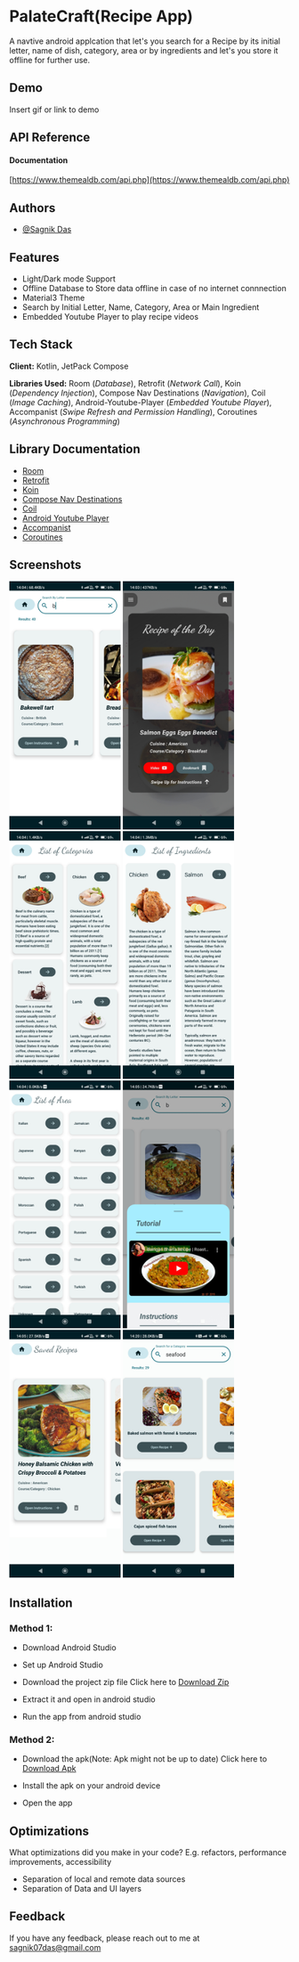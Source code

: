 
# PalateCraft(Recipe App)

A navtive android applcation that let's you search for a Recipe by its initial letter, name of dish, category, area or by ingredients and let's you store it offline for further use.


## Demo

Insert gif or link to demo


## API Reference

#### Documentation
[https://www.themealdb.com/api.php](https://www.themealdb.com/api.php)




## Authors

- [@Sagnik Das](https://github.com/Sagnik-Das-03)


## Features

- Light/Dark mode Support
- Offline Database to Store data offline in case of no internet connnection
- Material3 Theme
- Search by Initial Letter, Name, Category, Area or Main Ingredient
- Embedded Youtube Player to play recipe videos


## Tech Stack

**Client:** Kotlin, JetPack Compose

**Libraries Used:** Room (*Database*), Retrofit (*Network Call*),
Koin (*Dependency Injection*), Compose Nav Destinations (*Navigation*), Coil (*Image Caching*), Android-Youtube-Player (*Embedded Youtube Player*), Accompanist (*Swipe Refresh and Permission Handling*), Coroutines (*Asynchronous Programming*)

## Library Documentation

 - [Room](https://developer.android.com/jetpack/androidx/releases/room)
 - [Retrofit](https://github.com/square/retrofit)
 - [Koin](https://insert-koin.io/)
 - [Compose Nav Destinations](https://github.com/raamcosta/compose-destinations)
 - [Coil](https://coil-kt.github.io/coil/)
 - [Android Youtube Player](https://github.com/PierfrancescoSoffritti/android-youtube-player)
 - [Accompanist](https://github.com/google/accompanist)
 - [Coroutines](https://developer.android.com/kotlin/coroutines)
 


## Screenshots

<p float="middle">
    <img src='https://github.com/Sagnik-Das-03/RecipeApp/blob/app/ReadmeAsssets/app%20(1).jpg' title='input 1' width='200' alt='input 1' />
    <img src='https://github.com/Sagnik-Das-03/RecipeApp/blob/app/ReadmeAsssets/app%20(2).jpg' title='input 2' width='200' alt='input 2' />
    <img src='https://github.com/Sagnik-Das-03/RecipeApp/blob/app/ReadmeAsssets/app%20(3).jpg' title='input 3' width='200' alt='input 3' />
    <img src='https://github.com/Sagnik-Das-03/RecipeApp/blob/app/ReadmeAsssets/app%20(4).jpg' title='input 4' width='200' alt='input 4' />
    <img src='https://github.com/Sagnik-Das-03/RecipeApp/blob/app/ReadmeAsssets/app%20(5).jpg' title='input 5' width='200' alt='input 5' />
    <img src='https://github.com/Sagnik-Das-03/RecipeApp/blob/app/ReadmeAsssets/app%20(6).jpg' title='input 6' width='200' alt='input 6' />
    <img src='https://github.com/Sagnik-Das-03/RecipeApp/blob/app/ReadmeAsssets/app%20(7).jpg' title='input 7' width='200' alt='input 7' />
    <img src='https://github.com/Sagnik-Das-03/RecipeApp/blob/app/ReadmeAsssets/app%20(8).jpg' title='input 7' width='200' alt='input 7' />
 </p>



## Installation

### Method 1:

- Download Android Studio

- Set up Android Studio

- Download the project zip file Click here to [Download Zip]()

- Extract it and open in android studio

- Run the app from android studio

### Method 2:

-  Download the apk(Note: Apk might not be up to date) Click here to [Download Apk]()

- Install the apk on your android device

- Open the app



## Optimizations

What optimizations did you make in your code? E.g. refactors, performance improvements, accessibility

- Separation of local and remote data sources
- Separation of Data and UI layers
## Feedback

If you have any feedback, please reach out to me at sagnik07das@gmail.com

